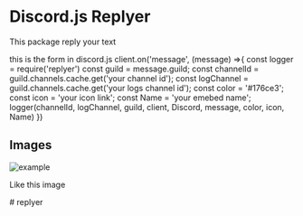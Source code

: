 # Discord.js Replyer

This package reply your text 

this is the form in discord.js 
client.on('message', (message) =>{
    const logger = require('replyer')
    const guild = message.guild;
    const channelId = guild.channels.cache.get('your channel id');
    const logChannel = guild.channels.cache.get('your logs channel id');
    const color = '#176ce3';
    const icon = 'your icon link';
    const Name = 'your emebed name';
    logger(channelId, logChannel, guild, client, Discord, message, color, icon, Name)
})


## Images

![example](https://cdn.discordapp.com/attachments/736623268701667378/796796850107056128/unknown.png)


Like this image



#   r e p l y e r  
 